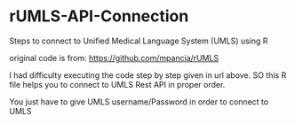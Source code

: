 # rUMLS-API-Connection
Steps to connect to Unified Medical Language System (UMLS) using R

original code is from:
https://github.com/mpancia/rUMLS

I had difficulty executing the code step by step given in url above.
SO this R file helps you to connect to UMLS Rest API in proper order.

You just have to give UMLS username/Password in order to connect to UMLS
